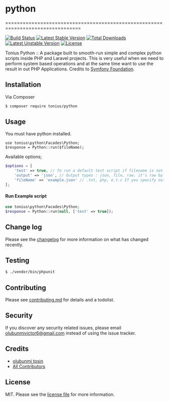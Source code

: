 # python
================================================================================

[![Build Status](https://travis-ci.org/olubunmi708/views.svg?branch=master)](https://travis-ci.org/olubunmi708/views)
[![Latest Stable Version](https://poser.pugx.org/kesty/view/v/stable)](https://packagist.org/packages/kesty/view)
[![Total Downloads](https://poser.pugx.org/kesty/view/downloads)](https://packagist.org/packages/kesty/view)
[![Latest Unstable Version](https://poser.pugx.org/kesty/view/v/unstable)](https://packagist.org/packages/kesty/view)
[![License](https://poser.pugx.org/kesty/view/license)](https://packagist.org/packages/kesty/view)

Tonius Python :: A package built to smooth-run simple and complex python scripts inside PHP and Laravel projects. 
This is very useful when we need to perform system based operations and at the same time want to use the result in out PHP Applications. Credits to [Symfony Foundation](https://symfony.com/).

## Installation


Via Composer

``` bash
$ composer require tonius/python
```

## Usage

You must have python installed.


```
use tonius\python\Facades\Python;
$response = Python::run($fileName);
```
Available options;
````php
$options = [
    'test' => true, // To run a default test script if filename is not passes
    'output' => 'json', // Output types : json, file, raw. it's raw by default
    'fileName' => 'example.json' // .txt, php, e.t.c If you specify output to be file, you must pass the name of file to dump the output
];
````

#### Run Example script
```php
use tonius\python\Facades\Python;
$response = Python::run(null, ['test' => true]);
```
## Change log

Please see the [changelog](changelog.md) for more information on what has changed recently.

## Testing

``` bash
$ ./vendor/bin/phpunit
```

## Contributing

Please see [contributing.md](contributing.md) for details and a todolist.

## Security

If you discover any security related issues, please email olubunmivictor6@gmail.com instead of using the issue tracker.

## Credits

- [olubunmi tosin][link-author]
- [All Contributors][link-contributors]

## License

MIT. Please see the [license file](license.md) for more information.

[ico-version]: https://img.shields.io/packagist/v/tonius/python.svg?style=flat-square
[ico-downloads]: https://img.shields.io/packagist/dt/tonius/python.svg?style=flat-square
[ico-travis]: https://img.shields.io/travis/tonius/python/master.svg?style=flat-square
[ico-styleci]: https://styleci.io/repos/12345678/shield

[link-packagist]: https://packagist.org/packages/tonius/python
[link-downloads]: https://packagist.org/packages/tonius/python
[link-travis]: https://travis-ci.org/tonius/python
[link-styleci]: https://styleci.io/repos/12345678
[link-author]: https://github.com/tonius
[link-contributors]: ../../contributors
